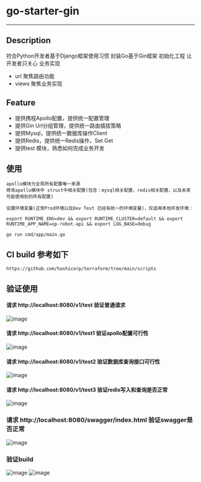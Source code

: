 # go-starter-gin
---

## Description
符合Python开发者基于Django框架使用习惯 封装Go基于Gin框架 初始化工程
让开发者只关心 业务实现

- url 聚焦路由功能
- views 聚焦业务实现

## Feature

- 提供携程Apollo配置，提供统一配置管理
- 提供Gin Url分组管理，提供统一路由插拔策略
- 提供Mysql，提供统一数据库操作Client
- 提供Redis，提供统一Redis操作，Set Get
- 提供test 模块，熟悉如何完成业务开发

## 使用
```
apollo模块为全局所有配置唯一来源
修改apollo模块中 struct中相关配置(包含：mysql相关配置，redis相关配置，以及未来可能使用到的所有配置)

设置环境变量(正常Prod环境以及Dev Test 已经有统一的环境变量)，仅适用本地开发环境：

export RUNTIME_ENV=dev && export RUNTIME_CLUSTER=default && export RUNTIME_APP_NAME=op-robot-api && export LOG_BASE=debug

go run cmd/app/main.go 
```

## CI build 参考如下
```
https://github.com/hashicorp/terraform/tree/main/scripts
```

## 验证使用
#### 请求 http://localhost:8080/v1/test 验证普通请求
![image](https://user-images.githubusercontent.com/81603118/113645745-0a8c9180-96ba-11eb-8c44-1e9e5fc4aa6c.png)

#### 请求 http://localhost:8080/v1/test1 验证apollo配置可行性
![image](https://user-images.githubusercontent.com/81603118/113645881-47588880-96ba-11eb-8786-e1cc1057943e.png)

#### 请求 http://localhost:8080/v1/test2 验证数据库查询接口可行性
![image](https://user-images.githubusercontent.com/81603118/113648966-24c96e00-96c0-11eb-89b8-3a93b0f31ca7.png)

#### 请求 http://localhost:8080/v1/test3 验证redis写入和查询是否正常
![image](https://user-images.githubusercontent.com/81603118/113668218-7e439400-96e4-11eb-8f82-b8981e6d32f7.png)

### 请求 http://localhost:8080/swagger/index.html 验证swagger是否正常
![image](https://user-images.githubusercontent.com/81603118/114156869-9b32ce00-9955-11eb-821c-3e184e077886.png)

### 验证build
![image](https://user-images.githubusercontent.com/81603118/114799570-7792dc00-9dca-11eb-943a-9b74c1b531d2.png)
![image](https://user-images.githubusercontent.com/81603118/114799627-a6a94d80-9dca-11eb-90a4-f531a64331a9.png)





